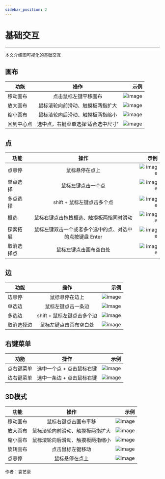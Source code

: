 ```yaml
---
sidebar_position: 2
---
```

# 基础交互

----

本文介绍图可视化的基础交互

## 画布
功能|操作|示例|
--|:--:|--:
移动画布|点击鼠标左键平移画布|![image](https://github.com/yyh0808/blog-graphdocs/raw/master/img/移动画布.gif)
放大画布|鼠标滚轮向前滑动、触摸板两指扩大|![image](https://github.com/yyh0808/blog-graphdocs/raw/master/img/放大画布.gif)
缩小画布|鼠标滚轮向后滑动、触摸板两指缩小|![image](https://github.com/yyh0808/blog-graphdocs/raw/master/img/缩小画布.gif)
回到中心点|选中点，右键菜单选择‘适合选中尺寸’|![image](https://github.com/yyh0808/blog-graphdocs/raw/master/img/回到中心点.gif)

## 点

功能|操作|示例|
--|:--:|--:
点悬停|鼠标悬停在点上|![image](https://github.com/yyh0808/blog-graphdocs/raw/master/img/点悬停.gif)
单点选择|鼠标左键点击一个点|![image](https://github.com/yyh0808/blog-graphdocs/raw/master/img/单点选择.gif)
多点选择|shift + 鼠标左键点击多个点|![image](https://github.com/yyh0808/blog-graphdocs/raw/master/img/多点选择.gif)
框选|鼠标右键点击拖拽框选、触摸板两指同时滑动|![image](https://github.com/yyh0808/blog-graphdocs/raw/master/img/框选.gif)
探索拓展|鼠标左键双击一个或者多个选中的点、对选中的点按键盘 Enter|![image](https://github.com/yyh0808/blog-graphdocs/raw/master/img/拓展探索.gif)
取消选择点|鼠标左键点击画布空白处|![image](https://github.com/yyh0808/blog-graphdocs/raw/master/img/取消选择点.gif)

## 边
功能|操作|示例|
--|:--:|--:
边悬停|鼠标悬停在边上|![image](https://github.com/yyh0808/blog-graphdocs/raw/master/img/边悬停.gif)
单选边|鼠标左键点击一条边|![image](https://github.com/yyh0808/blog-graphdocs/raw/master/img/单选边.gif)
多选边|shift + 鼠标左键点击多个边|![image](https://github.com/yyh0808/blog-graphdocs/raw/master/img/多选边.gif)
取消选择边|鼠标左键点击画布空白处|![image](https://github.com/yyh0808/blog-graphdocs/raw/master/img/取消选择边.gif)

## 右键菜单
功能|操作|示例|
--|:--:|--:
点右键菜单|选中一个点 + 点击鼠标右键|![image](https://github.com/yyh0808/blog-graphdocs/raw/master/img/点右键菜单.gif)
边右键菜单|选中一条边 + 点击鼠标右键|![image](https://github.com/yyh0808/blog-graphdocs/raw/master/img/边右键菜单.gif)

## 3D模式
功能|操作|示例|
--|:--:|--:
移动画布|鼠标右键点击画布平移|![image](https://github.com/yyh0808/blog-graphdocs/raw/master/img/移动3D画布.gif)
放大画布|鼠标滚轮向前滑动、触摸板两指扩大|![image](https://github.com/yyh0808/blog-graphdocs/raw/master/img/放大3D画布.gif)
缩小画布|鼠标滚轮向后滑动、触摸板两指缩小|![image](https://github.com/yyh0808/blog-graphdocs/raw/master/img/缩小3D画布.gif)
旋转画布|点击鼠标左键移动|![image](https://github.com/yyh0808/blog-graphdocs/raw/master/img/旋转3D画布.gif)
点悬停|鼠标悬停在点上|![image](https://github.com/yyh0808/blog-graphdocs/raw/master/img/点悬停3D.gif)



作者：袁艺豪